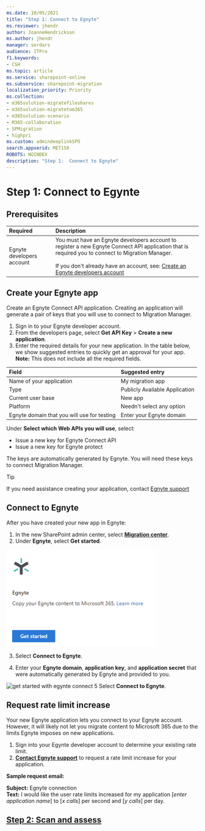 ```yaml
---
ms.date: 10/05/2021
title: "Step 1: Connect to Egnyte"
ms.reviewer: jhendr
author: JoanneHendrickson
ms.author: jhendr
manager: serdars
audience: ITPro
f1.keywords:
- CSH
ms.topic: article
ms.service: sharepoint-online
ms.subservice: sharepoint-migration
localization_priority: Priority
ms.collection: 
- m365solution-migratefileshares
- m365solution-migratetom365
- m365solution-scenario
- M365-collaboration
- SPMigration
- highpri
ms.custom: admindeeplinkSPO
search.appverid: MET150
ROBOTS: NOINDEX
description: "Step 1:  Connect to Egnyte" 
---
```

# Step 1:  Connect to Egynte


## Prerequisites

|Required|Description|
|:-----|:-----|
|Egnyte developers account| You must have an Egnyte developers account to register a new Egnyte Connect API application that is required you to connect to Migration Manager.</br></br> If you don't already have an account, see: [Create an Egnyte developers account]( https://developers.egnyte.com/member/register)


## Create your Egnyte app

Create an Egnyte Connect API application. Creating an application will generate a pair of keys that you will use to connect to Migration Manager.

1. Sign in to your Egnyte developer account. 
2. From the developers page, select **Get API Key** > **Create a new application**.
3. Enter the required details for your new application. In the table below, we show suggested entries to quickly get an approval for your app. **Note:** This does not include all the required fields.

|Field|Suggested entry|
|:-----|:----|
|Name of your application |My migration app|
|Type|Publicly Available Application|
|Current user base|New app|
|Platform |Needn't select any option|
|Egnyte domain that you will use for testing | Enter your Egnyte domain|


Under **Select which Web APIs you will use**, select:

- Issue a new key for Egnyte Connect API 
- Issue a new key for Egnyte protect


The keys are automatically generated by Egnyte.  You will need these keys to connect Migration Manager.

>[!Tip]
> If you need assistance creating your application, contact [Egnyte support](https://developers.egnyte.com/contact)


## Connect to Egnyte

After you have created your new app in Egnyte:

1. In the new SharePoint admin center, select <a href="https://go.microsoft.com/fwlink/?linkid=2185075" target="_blank">**Migration center**</a>. 
2. Under **Egnyte**, select **Get started**.

![Egnyte start and connect ](media/mm-egnyte-get-started.png)

3. Select **Connect to Egnyte**. </br>

4. Enter your **Egnyte domain**, **application key**, and **application secret** that were automatically generated by Egnyte and provided to you.

![get started with egynte connect](media/mm-egnyte-connect.png)
5 Select **Connect to Egnyte**. 


## Request rate limit increase

Your new Egnyte application lets you connect to your Egnyte account.  However, it will likely not let you migrate content to Microsoft 365 due to the limits Egnyte imposes on new applications.  

1. Sign into your Egynte developer account to determine your existing rate limit.  
2. [**Contact Egnyte support**](https://developers.egnyte.com/contact) to request a rate limit increase for your application.
 
 
**Sample request email:**

   **Subject:**  Egnyte connection</br>
   **Text:**     I would like the user rate limits increased for my application [*enter application name*] to [*x calls*] per second and [*y calls*] per day.


## [**Step 2: Scan and assess**](mm-egnyte-step2-scan-assess.md)




